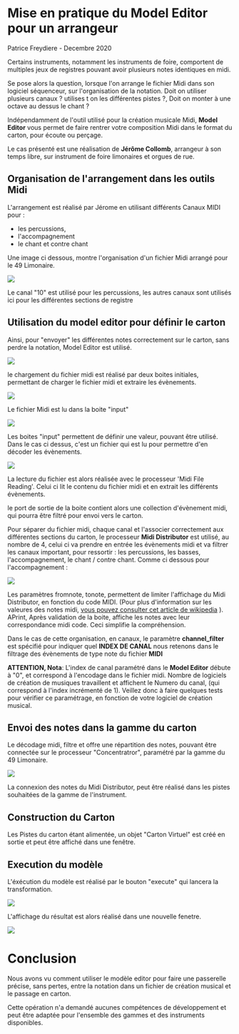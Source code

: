 # Mise en pratique du Model Editor pour un arrangeur

Patrice Freydiere - Decembre 2020



Certains instruments, notamment les instruments de foire, comportent de multiples jeux de registres pouvant avoir plusieurs notes identiques en midi. 

Se pose alors la question, lorsque l'on arrange le fichier Midi dans son logiciel séquenceur, sur l'organisation de la notation. Doit on utiliser plusieurs canaux ? utilises t on les différentes pistes ?, Doit on monter à une octave au dessus le chant ?



Indépendamment de l'outil utilisé pour la création musicale Midi, **Model Editor** vous permet de faire rentrer votre composition Midi dans le format du carton, pour écoute ou perçage.



Le cas présenté est une réalisation de **Jérôme Collomb**, arrangeur à son temps libre, sur instrument de foire limonaires et orgues de rue.



## Organisation de l'arrangement dans les outils Midi

L'arrangement est réalisé par Jérome en utilisant différents Canaux MIDI pour :

- les percussions, 
- l'accompagnement
- le chant et contre chant

Une image ci dessous, montre l'organisation d'un fichier Midi arrangé pour le 49 Limonaire.



![](organisation_fichier_midi.png)

Le canal "10" est utilisé pour les percussions, les autres canaux sont utilisés ici pour les différentes sections de registre



## Utilisation du model editor pour définir le carton

Ainsi, pour "envoyer" les différentes notes correctement sur le carton, sans perdre la notation, Model Editor est utilisé.

![](global_view.png)

le chargement du fichier midi est réalisé par deux boites initiales, permettant de charger le fichier midi et extraire les évènements.

![](lecture.png)

Le fichier Midi est lu dans la boite "input"

![](input_box.png)

Les boites "input" permettent de définir une valeur, pouvant être utilisé. Dans le cas ci dessus, c'est un fichier qui est lu pour permettre d'en décoder les évènements.

![](midi_read.png)

La lecture du fichier est alors réalisée avec le processeur 'Midi File Reading'. Celui ci lit le contenu du fichier midi et en extrait les différents évènements. 

le port de sortie de la boite contient alors une collection d'évènement midi, qui pourra être filtré pour envoi vers le carton.

Pour séparer du fichier midi, chaque canal et l'associer correctement aux différentes sections du carton, le processeur **Midi Distributor** est utilisé, au nombre de 4, celui ci va prendre en entrée les évènements midi et va filtrer les canaux important, pour ressortir : les percussions, les basses, l'accompagnement, le chant / contre chant. Comme ci dessous pour l'accompagnement :

![](filtering_accompagnement.png)

Les paramètres fromnote, tonote, permettent de limiter l'affichage du Midi Distributor, en fonction du code MIDI. (Pour plus d'information sur les valeures des notes midi, [vous pouvez consulter cet article de wikipedia](https://fr.wikipedia.org/wiki/Musical_Instrument_Digital_Interface) ). APrint, Après validation de la boite, affiche les notes avec leur correspondance midi code. Ceci simplifie la compréhension.

Dans le cas de cette organisation, en canaux, le paramètre **channel_filter** est spécifié pour indiquer quel **INDEX DE CANAL** nous retenons dans le filtrage des évènements de type note du fichier **MIDI**

**ATTENTION, Nota**: L'index de canal paramétré dans le **Model Editor** débute à "0", et correspond à l'encodage dans le fichier midi. Nombre de logiciels de création de musiques travaillent et affichent le Numero du canal, (qui correspond à l'index incrémenté de 1). Veillez donc à faire quelques tests pour vérifier ce paramétrage, en fonction de votre logiciel de création musical.



## Envoi des notes dans la gamme du carton

Le décodage midi, filtre et offre une répartition des notes, pouvant être connectée sur le processeur "Concentratror", paramétré par la gamme du 49 Limonaire.



![](book_transform.png)

La connexion des notes du Midi Distributor, peut être réalisé dans les pistes souhaitées de la gamme de l'instrument.



## Construction du Carton

Les Pistes du carton étant alimentée, un objet "Carton Virtuel" est créé en sortie et peut être affiché dans une fenêtre.



## Execution du modèle

L'éxécution du modèle est réalisé par le bouton "execute" qui lancera la transformation.

![](execute.png) 



L'affichage du résultat est alors réalisé dans une nouvelle fenetre. 

![](result.png)





# Conclusion

Nous avons vu comment utiliser le modèle editor pour faire une passerelle précise, sans pertes, entre la notation dans un fichier de création musical et le passage en carton.

Cette opération n'a demandé aucunes compétences de développement et peut être adaptée pour l'ensemble des gammes et des instruments disponibles.

